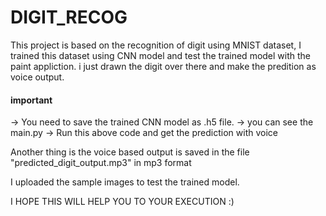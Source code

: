 # DIGIT_RECOG

This project is based on the recognition of digit using MNIST dataset, I trained this dataset using CNN model and test the trained model with the paint appliction. 
i just drawn the digit over there and make the predition as voice output.

####  important  ###

-> You need to save the trained CNN model as .h5 file.
-> you can see the main.py
-> Run this above code and get the prediction with voice

Another thing is the voice based output is saved in the file "predicted_digit_output.mp3" in mp3 format

I uploaded the sample images to test the trained model.

I HOPE THIS WILL HELP YOU TO YOUR EXECUTION :) 
